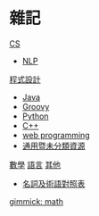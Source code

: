 # 雜記

[CS]()

* [NLP](CS/NLP.md)

[程式設計]()

* [Java](Programming/Java.md)
* [Groovy](Programming/Groovy.md)
* [Python](Programming/Python.md)
* [C++](Programming/C++.md)
* [web programming](Programming/webProgramming.md)
* [通用暨未分類資源](Programming/miscellaneous.md)

[數學]()
[語言]()
[其他]()

* [名詞及術語對照表](terms.md)

[gimmick: math]()
